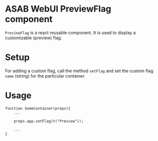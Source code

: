 # ASAB WebUI PreviewFlag component

`PreviewFlag` is a react reusable component.
It is used to display a customizable (preview) flag. 

# Setup
For adding a custom flag, call the method `setFlag` and set the custom flag `name` (string) for the particular container.

# Usage

```
function SomeContainer(props){
	...

	props.app.setFlag(t("Preview"));
	
	...
}
```